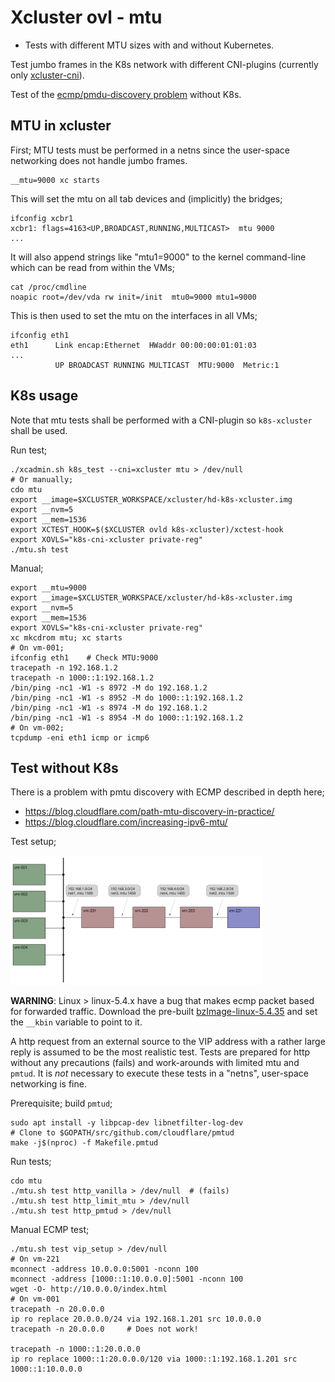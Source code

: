 # Xcluster ovl - mtu

* Tests with different MTU sizes with and without Kubernetes.

Test jumbo frames in the K8s network with different CNI-plugins
(currently only [xcluster-cni](https://github.com/Nordix/xcluster-cni)).

Test of the [ecmp/pmdu-discovery
problem](https://blog.cloudflare.com/path-mtu-discovery-in-practice/)
without K8s.



## MTU in xcluster

First; MTU tests must be performed in a netns since the user-space
networking does not handle jumbo frames.

```
__mtu=9000 xc starts
```

This will set the mtu on all tab devices and (implicitly) the bridges;
```
ifconfig xcbr1
xcbr1: flags=4163<UP,BROADCAST,RUNNING,MULTICAST>  mtu 9000
...
```

It will also append strings like "mtu1=9000" to the kernel
command-line which can be read from within the VMs;

```
cat /proc/cmdline 
noapic root=/dev/vda rw init=/init  mtu0=9000 mtu1=9000
```

This is then used to set the mtu on the interfaces in all VMs;
```
ifconfig eth1
eth1      Link encap:Ethernet  HWaddr 00:00:00:01:01:03  
...
          UP BROADCAST RUNNING MULTICAST  MTU:9000  Metric:1
```



## K8s usage

Note that mtu tests shall be performed with a CNI-plugin so
`k8s-xcluster` shall be used.

Run test;
```
./xcadmin.sh k8s_test --cni=xcluster mtu > /dev/null
# Or manually;
cdo mtu
export __image=$XCLUSTER_WORKSPACE/xcluster/hd-k8s-xcluster.img
export __nvm=5
export __mem=1536
export XCTEST_HOOK=$($XCLUSTER ovld k8s-xcluster)/xctest-hook
export XOVLS="k8s-cni-xcluster private-reg"
./mtu.sh test
```

Manual;
```
export __mtu=9000
export __image=$XCLUSTER_WORKSPACE/xcluster/hd-k8s-xcluster.img
export __nvm=5
export __mem=1536
export XOVLS="k8s-cni-xcluster private-reg"
xc mkcdrom mtu; xc starts
# On vm-001;
ifconfig eth1    # Check MTU:9000
tracepath -n 192.168.1.2
tracepath -n 1000::1:192.168.1.2
/bin/ping -nc1 -W1 -s 8972 -M do 192.168.1.2
/bin/ping -nc1 -W1 -s 8952 -M do 1000::1:192.168.1.2
/bin/ping -nc1 -W1 -s 8974 -M do 192.168.1.2
/bin/ping -nc1 -W1 -s 8954 -M do 1000::1:192.168.1.2
# On vm-002;
tcpdump -eni eth1 icmp or icmp6
```


## Test without K8s

There is a problem with pmtu discovery with ECMP described in depth here;

* https://blog.cloudflare.com/path-mtu-discovery-in-practice/
* https://blog.cloudflare.com/increasing-ipv6-mtu/


Test setup;

<img src="mtu-ladder.svg" alt="Test setup" width="80%" />

**WARNING**: Linux > linux-5.4.x have a bug that makes ecmp packet
based for forwarded traffic. Download the pre-built
[bzImage-linux-5.4.35](https://artifactory.nordix.org/artifactory/cloud-native/xcluster/images/bzImage-linux-5.4.35)
and set the `__kbin` variable to point to it.

A http request from an external source to the VIP address with a
rather large reply is assumed to be the most realistic test. Tests are
prepared for http without any precautions (fails) and work-arounds
with limited mtu and `pmtud`. It is *not* necessary to execute these
tests in a "netns", user-space networking is fine.

Prerequisite; build `pmtud`;
```
sudo apt install -y libpcap-dev libnetfilter-log-dev
# Clone to $GOPATH/src/github.com/cloudflare/pmtud
make -j$(nproc) -f Makefile.pmtud
```

Run tests;
```
cdo mtu
./mtu.sh test http_vanilla > /dev/null  # (fails)
./mtu.sh test http_limit_mtu > /dev/null
./mtu.sh test http_pmtud > /dev/null
```


Manual ECMP test;
```
./mtu.sh test vip_setup > /dev/null
# On vm-221
mconnect -address 10.0.0.0:5001 -nconn 100
mconnect -address [1000::1:10.0.0.0]:5001 -nconn 100
wget -O- http://10.0.0.0/index.html
# On vm-001
tracepath -n 20.0.0.0
ip ro replace 20.0.0.0/24 via 192.168.1.201 src 10.0.0.0
tracepath -n 20.0.0.0     # Does not work!

tracepath -n 1000::1:20.0.0.0
ip ro replace 1000::1:20.0.0.0/120 via 1000::1:192.168.1.201 src 1000::1:10.0.0.0
```
